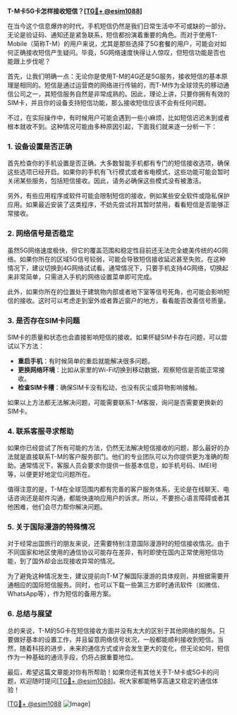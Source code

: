 **T-M卡5G卡怎样接收短信？[[TG💪+ @esim1088](https://t.me/s/esim1088)]**

在当今这个信息爆炸的时代，手机短信仍然是我们日常生活中不可或缺的一部分。无论是验证码、通知还是紧急联系，短信都扮演着重要的角色。而对于使用T-Mobile（简称T-M）的用户来说，尤其是那些选择了5G套餐的用户，可能会对如何正确接收短信产生疑问。毕竟，5G网络速度快得让人惊叹，但短信功能是否也能跟上步伐呢？

首先，让我们明确一点：无论你是使用T-M的4G还是5G服务，接收短信的基本原理是相同的。短信是通过运营商的网络进行传输的，而T-M作为全球领先的移动通信公司之一，其短信服务自然是非常成熟的。因此，理论上讲，只要你拥有有效的SIM卡，并且你的设备支持短信功能，那么接收短信应该不会有任何问题。

不过，在实际操作中，有时候用户可能会遇到一些小麻烦，比如短信迟迟未到或者根本就收不到。这种情况可能由多种原因引起，下面我们就来逐一分析一下：

### **1. 设备设置是否正确**
首先检查你的手机设置是否正确。大多数智能手机都有专门的短信接收选项，确保这些选项已经开启。如果你的手机有飞行模式或者省电模式，这些功能可能会暂时关闭某些服务，包括短信接收。因此，请务必确保这些模式没有被激活。

另外，有些应用程序或软件可能会限制短信的接收，例如某些安全软件或隐私保护应用。如果最近安装了这类程序，不妨先尝试将其暂时禁用，看看短信是否能够正常接收。

### **2. 网络信号是否稳定**
虽然5G网络速度极快，但它的覆盖范围和稳定性目前还无法完全媲美传统的4G网络。如果你所在的区域5G信号较弱，可能会导致短信接收延迟甚至失败。在这种情况下，建议切换到4G网络试试看。通常情况下，只要手机支持4G网络，切换起来非常简单，只需进入手机的网络设置菜单即可完成。

此外，如果你所在的位置处于建筑物内部或者地下室等信号死角，也可能会影响短信的接收。这时可以考虑走到室外或者靠近窗户的地方，看看能否改善信号质量。

### **3. 是否存在SIM卡问题**
SIM卡的质量和状态也会直接影响短信的接收。如果怀疑SIM卡存在问题，可以尝试以下方法：

- **重启手机**：有时候简单的重启就能解决很多问题。
- **更换网络环境**：比如从家里的Wi-Fi切换到移动数据，观察短信是否能正常接收。
- **检查SIM卡槽**：确保SIM卡没有松动，也没有灰尘或异物影响接触。

如果以上方法都无法解决问题，可能需要联系T-M客服，询问是否需要更换新的SIM卡。

### **4. 联系客服寻求帮助**
如果你已经尝试了所有可能的方法，仍然无法解决短信接收的问题，那么最好的办法就是直接联系T-M的客户服务部门。他们的专业团队可以为你提供更为准确的帮助。通常情况下，客服人员会要求你提供一些基本信息，如手机号码、IMEI号等，以便更好地定位问题所在。

值得注意的是，T-M在全球范围内都有完善的客户服务体系，无论是在线聊天、电话咨询还是邮件沟通，都能快速响应用户的诉求。所以，不要担心语言障碍或者其他困难，他们会尽力帮你解决问题。

### **5. 关于国际漫游的特殊情况**
对于经常出国旅行的朋友来说，还需要特别注意国际漫游时的短信接收情况。由于不同国家和地区使用的通信协议可能存在差异，有时即使在国内正常使用短信功能，到了国外却会出现接收异常的情况。

为了避免这种情况发生，建议提前向T-M了解国际漫游的具体规则，并根据需要开通相应的国际短信服务。同时，也可以下载一些第三方即时通讯软件（如微信、WhatsApp等），作为短信的备用方案。

### **6. 总结与展望**
总的来说，T-M的5G卡在短信接收方面并没有太大的区别于其他网络的服务。只要做好基本的设置工作，并且留意网络信号状况，一般都能顺利接收到短信。当然，随着科技的进步，未来的通信方式或许会发生更大的变化，但无论如何，短信作为一种基础的通讯手段，仍将占据重要地位。

最后，希望这篇文章能对你有所帮助！如果你还有其他关于T-M卡或5G卡的问题，欢迎随时提问[[TG💪+ @esim1088](https://t.me/s/esim1088)]。祝大家都能畅享高速又稳定的通信体验！

[[TG💪+ @esim1088](https://t.me/s/esim1088) ![Image](https://i.postimg.cc/4NQfJmqS/Snipaste-2025-05-13-00-14-12.png)]